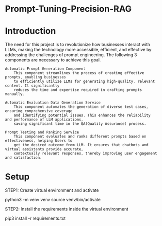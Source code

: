 # Prompt-Tuning-Precision-RAG

# Introduction

The need for this project is to revolutionize how businesses interact with LLMs, 
making the technology more accessible, efficient, and effective by addressing the challenges 
of prompt engineering. The following 3 components are necessary to achieve this goal.

    Automatic Prompt Generation Component
        This component streamlines the process of creating effective prompts, enabling businesses 
        to efficiently utilize LLMs for generating high-quality, relevant content. It significantly 
        reduces the time and expertise required in crafting prompts manually.

    Automatic Evaluation Data Generation Service
        This component automates the generation of diverse test cases, ensuring comprehensive coverage
        and identifying potential issues. This enhances the reliability and performance of LLM applications, 
        saving significant time in the QA(Quality Assurance) process.

    Prompt Testing and Ranking Service
        This component evaluates and ranks different prompts based on effectiveness, helping Users to 
        get the desired outcome from LLM. It ensures that chatbots and virtual assistants provide accurate, 
        contextually relevant responses, thereby improving user engagement and satisfaction.

# Setup

STEP1: Create virtual environment and activate

python3 -m venv venv 
source venv/bin/activate

STEP2: Install the requirements inside the virtual environment

pip3 install -r requirements.txt
